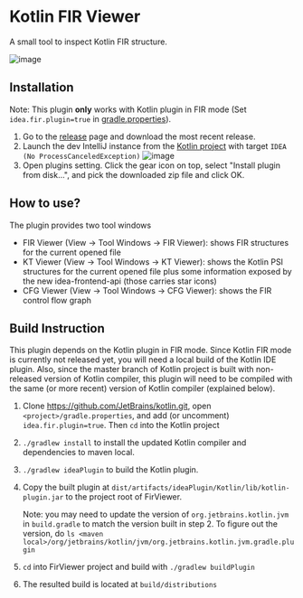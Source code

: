 # Kotlin FIR Viewer

A small tool to inspect Kotlin FIR structure.

![image](https://user-images.githubusercontent.com/29584386/106402741-d2c64c80-63df-11eb-9b7d-5f89dbe967e8.png)

## Installation

Note: This plugin **only** works with Kotlin plugin in FIR mode (Set `idea.fir.plugin=true` in [gradle.properties](https://github.com/JetBrains/kotlin/blob/master/gradle.properties)).

1. Go to the [release](https://github.com/tgeng/FirViewer/releases) page and download the most recent release.
2. Launch the dev IntelliJ instance from the [Kotlin project](https://github.com/JetBrains/kotlin) with target `IDEA (No ProcessCanceledException)`
   ![image](https://user-images.githubusercontent.com/29584386/107079611-f35a2200-67a4-11eb-9f53-716265e2e70f.png)
3. Open plugins setting. Click the gear icon on top, select "Install plugin from disk...", and pick the downloaded zip file and click OK.

## How to use?

The plugin provides two tool windows
* FIR Viewer (View -> Tool Windows -> FIR Viewer): shows FIR structures for the current opened file
* KT Viewer (View -> Tool Windows -> KT Viewer): shows the Kotlin PSI structures for the current opened file plus some information exposed by the new idea-frontend-api (those carries star icons)
* CFG Viewer (View -> Tool Windows -> CFG Viewer): shows the FIR control flow graph

## Build Instruction

This plugin depends on the Kotlin plugin in FIR mode. Since Kotlin FIR mode is currently not released yet, you will need a local build of the Kotlin IDE plugin. Also, since the master branch of Kotlin project is built with non-released version of Kotlin compiler, this plugin will need to be compiled with the same (or more recent) version of Kotlin compiler (explained below).

1. Clone https://github.com/JetBrains/kotlin.git, open `<project>/gradle.properties`, and add (or uncomment)
   `idea.fir.plugin=true`. Then `cd` into the Kotlin project

2. `./gradlew install` to install the updated Kotlin compiler and dependencies to maven local.

3. `./gradlew ideaPlugin` to build the Kotlin plugin.

4. Copy the built plugin at `dist/artifacts/ideaPlugin/Kotlin/lib/kotlin-plugin.jar` to the project root of FirViewer.

   Note: you may need to update the version of `org.jetbrains.kotlin.jvm` in `build.gradle` to match the version built in step 2. To figure out the version, do `ls <maven local>/org/jetbrains/kotlin/jvm/org.jetbrains.kotlin.jvm.gradle.plugin`

5. `cd` into FirViewer project and build with `./gradlew buildPlugin`

6. The resulted build is located at `build/distributions`
